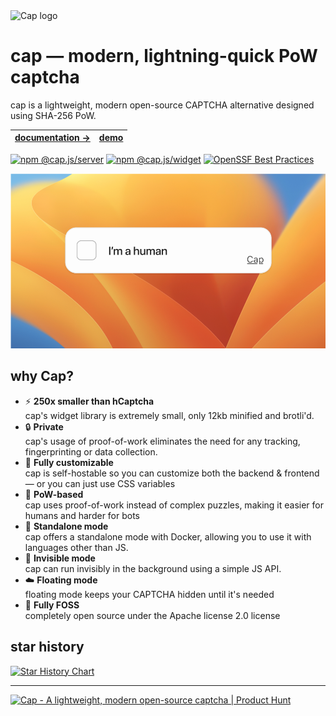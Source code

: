 <img alt="Cap logo" src="https://capjs.js.org/logo.png" width="70">

# cap — modern, lightning-quick PoW captcha

cap is a lightweight, modern open-source CAPTCHA alternative designed using SHA-256 PoW.

| [documentation →](https://capjs.js.org) | [demo](https://cap-starter.glitch.me)
|----------|----------|

[![npm @cap.js/server](https://img.shields.io/badge/@cap.js/-server-CB0200?logo=npm)](https://www.npmjs.com/package/@cap.js/server) [![npm @cap.js/widget](https://img.shields.io/badge/@cap.js/-widget-CB0200?logo=npm)](https://www.npmjs.com/package/@cap.js/widget) [![OpenSSF Best Practices](https://www.bestpractices.dev/projects/9920/badge)](https://www.bestpractices.dev/projects/9920)

<img alt="Cap captcha" src="./assets/thumb.png">

## why Cap?

- ⚡️ **250x smaller than hCaptcha**  
  cap's widget library is extremely small, only 12kb minified and brotli'd.
- 🔒️ **Private**  
   cap's usage of proof-of-work eliminates the need for any tracking, fingerprinting or data collection.
- 🌈 **Fully customizable**  
   cap is self-hostable so you can customize both the backend & frontend — or you can just use CSS variables
- 🤖 **PoW-based**  
   cap uses proof-of-work instead of complex puzzles, making it easier for humans and harder for bots
- 🧩 **Standalone mode**  
   cap offers a standalone mode with Docker, allowing you to use it with languages other than JS.
- 💨 **Invisible mode**  
   cap can run invisibly in the background using a simple JS API.
- ☁️ **Floating mode**  
   floating mode keeps your CAPTCHA hidden until it's needed
- 🌳 **Fully FOSS**  
   completely open source under the Apache license 2.0 license

## star history

[![Star History Chart](https://api.star-history.com/svg?repos=tiagorangel1/cap&type=Date)](https://www.star-history.com/#tiagorangel1/cap&Date)

***

<a href="https://www.producthunt.com/posts/cap-5?embed=true&utm_source=badge-top-post-badge&utm_medium=badge&utm_souce=badge-cap&#0045;5" target="_blank"><img src="https://api.producthunt.com/widgets/embed-image/v1/top-post-badge.svg?post_id=955605&theme=neutral&period=daily&t=1745311983202" alt="Cap - A&#0032;lightweight&#0044;&#0032;modern&#0032;open&#0045;source&#0032;captcha | Product Hunt" style="width: 250px; height: 54px;" width="250" height="54" /></a>